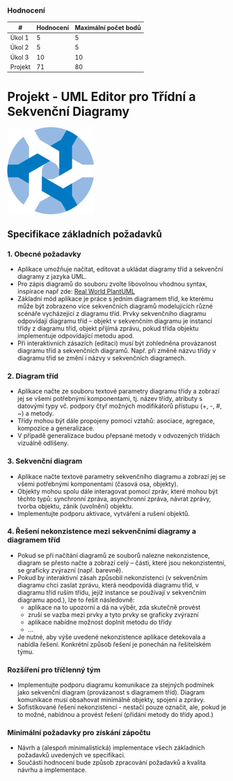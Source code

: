### Hodnocení

| #  | Hodnocení | Maximální počet bodů |
|----|------|----------------|
| Úkol 1  | 5 | 5            |
| Úkol 2  | 5 | 5            |
| Úkol 3  | 10 | 10          |
| Projekt | 71 | 80          |

# Projekt - UML Editor pro Třídní a Sekvenční Diagramy
<img src="./Project/src/main/resources/logo.png" alt="" width="200"/>


## Specifikace základních požadavků

### 1. Obecné požadavky
- Aplikace umožňuje načítat, editovat a ukládat diagramy tříd a sekvenční diagramy z jazyka UML.
- Pro zápis diagramů do souboru zvolte libovolnou vhodnou syntax, inspirace např zde: [Real World PlantUML](https://real-world-plantuml.com/umls/4613222493585408)
- Základní mód aplikace je práce s jedním diagramem tříd, ke kterému může být zobrazeno více sekvenčních diagramů modelujících různé scénáře vycházející z diagramu tříd. Prvky sekvenčního diagramu odpovídají diagramu tříd – objekt v sekvenčním diagramu je instancí třídy z diagramu tříd, objekt přijímá zprávu, pokud třída objektu implementuje odpovídající metodu apod.
- Při interaktivních zásazích (editaci) musí být zohledněna provázanost diagramu tříd a sekvenčních diagramů. Např. při změně názvu třídy v diagramu tříd se změní i názvy v sekvenčních diagramech.

### 2. Diagram tříd
- Aplikace načte ze souboru textové parametry diagramu třídy a zobrazí jej se všemi potřebnými komponentami, tj. název třídy, atributy s datovými typy vč. podpory čtyř možných modifikátorů přístupu (+, -, #, ~) a metody.
- Třídy mohou být dále propojeny pomocí vztahů: asociace, agregace, kompozice a generalizace.
- V případě generalizace budou přepsané metody v odvozených třídách vizuálně odlišeny.

### 3. Sekvenční diagram
- Aplikace načte textové parametry sekvenčního diagramu a zobrazí jej se všemi potřebnými komponentami (časová osa, objekty).
- Objekty mohou spolu dále interagovat pomocí zpráv, které mohou být těchto typů: synchronní zpráva, asynchronní zpráva, návrat zprávy, tvorba objektu, zánik (uvolnění) objektu.
- Implementujte podporu aktivace, vytváření a rušení objektů.

### 4. Řešení nekonzistence mezi sekvenčními diagramy a diagramem tříd
- Pokud se při načítání diagramů ze souborů nalezne nekonzistence, diagram se přesto načte a zobrazí celý – části, které jsou nekonzistentní, se graficky zvýrazní (např. barevně).
- Pokud by interaktivní zásah způsobil nekonzistenci (v sekvenčním diagramu chci zaslat zprávu, která neodpovídá diagramu tříd, v diagramu tříd ruším třídu, jejíž instance se používají v sekvenčním diagramu apod.), lze to řešit následovně:
  - aplikace na to upozorní a dá na výběr, zda skutečně provést
  - zruší se vazba mezi prvky a tyto prvky se graficky zvýrazní
  - aplikace nabídne možnost doplnit metodu do třídy
  - ...
- Je nutné, aby výše uvedené nekonzistence aplikace detekovala a nabídla řešení. Konkrétní způsob řešení je ponechán na řešitelském týmu.

### Rozšíření pro tříčlenný tým
- Implementujte podporu diagramu komunikace za stejných podmínek jako sekvenční diagram (provázanost s diagramem tříd). Diagram komunikace musí obsahovat minimálně objekty, spojení a zprávy.
- Sofistikované řešení nekonzistencí - nestačí pouze označit, ale, pokud je to možné, nabídnou a provést řešení (přidání metody do třídy apod.)

### Minimální požadavky pro získání zápočtu
- Návrh a (alespoň minimalistická) implementace všech základních požadavků uvedených ve specifikaci.
- Součástí hodnocení bude způsob zpracování požadavků a kvalita návrhu a implementace.
